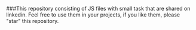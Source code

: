 ###This repository consisting of JS files with small task that are shared on linkedin. Feel free to use them in your projects, if you like them, please "star" this repository.
